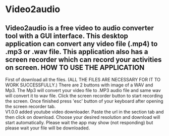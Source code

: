 # Video2audio
Video2audio is a free video to audio converter tool with a GUI interface. This desktop application can convert any video file (.mp4) to .mp3 or .wav file.  This application also has a screen recorder which can record your activities on screen.
HOW TO USE THE APPLICATION
----------------------------
First of download all the files.  (ALL THE FILES ARE NECESSARY FOR IT TO WORK SUCCESSFULLY.)
There are 2 buttons with image of a WAV and Mp3.  The Mp3 will convert your video file to .MP3 audio file and same wav will convert it to wav file.
Click the screen recorder button to start recording the screen.  Once finished press 'esc' button of your keyboard after opening the screen recorder tab.  
V1.0.0 added youtube video downloader. Paste the url in the section tab and then click on download.  Choose your desired resolution and download will start automatically.  Please wait the app may show (not responding) but please wait your file will be downloaded.
